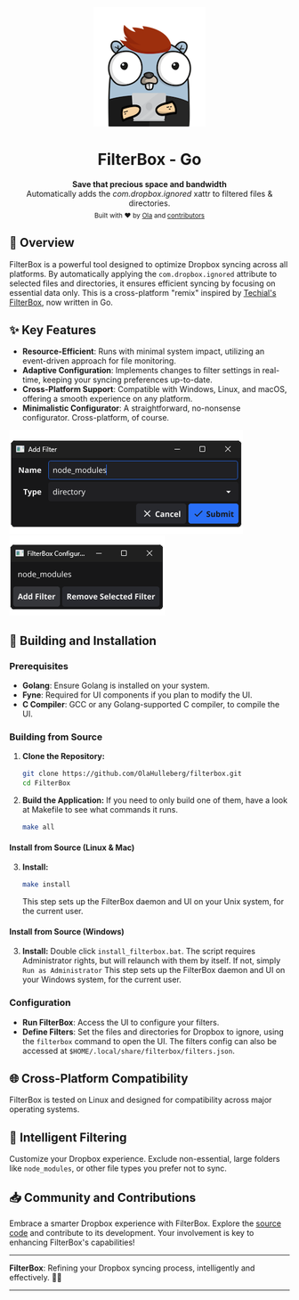 <div align="center">
  <img src="assets/filterbox-dev.png" alt="You - A developer using FilterBox"/>
  <h1>FilterBox - Go</h1>
</div>

<div align="center">
  <strong>Save that precious space and bandwidth</strong>
</div>
<div align="center">
  Automatically adds the <i>com.dropbox.ignored</i> xattr to filtered files & directories.
</div>

<div align="center">
  <sub>Built with ❤︎ by
  <a href="https://github.com/OlaHulleberg">Ola</a> and
  <a href="https://github.com/OlaHulleberg/filterbox/graphs/contributors">
    contributors
  </a>
</div>

## 🌟 Overview

FilterBox is a powerful tool designed to optimize Dropbox syncing across all platforms. By automatically applying the `com.dropbox.ignored` attribute to selected files and directories, it ensures efficient syncing by focusing on essential data only.
This is a cross-platform "remix" inspired by [Techial's FilterBox](https://github.com/Techial/FilterBox), now written in Go.

## ✨ Key Features

- **Resource-Efficient**: Runs with minimal system impact, utilizing an event-driven approach for file monitoring.
- **Adaptive Configuration**: Implements changes to filter settings in real-time, keeping your syncing preferences up-to-date.
- **Cross-Platform Support**: Compatible with Windows, Linux, and macOS, offering a smooth experience on any platform.
- **Minimalistic Configurator**: A straightforward, no-nonsense configurator. Cross-platform, of course.

![Filterbox configurator - add filter](assets/filterbox-configurator-filter.png)
![Filterbox configurator](assets/filterbox-configurator.png)

## 🔧 Building and Installation

### Prerequisites

- **Golang**: Ensure Golang is installed on your system.
- **Fyne**: Required for UI components if you plan to modify the UI.
- **C Compiler**: GCC or any Golang-supported C compiler, to compile the UI.

### Building from Source

1. **Clone the Repository:**

   ```bash
   git clone https://github.com/OlaHulleberg/filterbox.git
   cd FilterBox
   ```

2. **Build the Application:**
   If you need to only build one of them, have a look at Makefile to see what commands it runs.
   ```bash
   make all
   ```

#### Install from Source **(Linux & Mac)**

3. **Install:**
   ```bash
   make install
   ```
   This step sets up the FilterBox daemon and UI on your Unix system, for the current user.

#### Install from Source **(Windows)**

3. **Install:**
   Double click `install_filterbox.bat`.
   The script requires Administrator rights, but will relaunch with them by itself. If not, simply `Run as Administrator`
   This step sets up the FilterBox daemon and UI on your Windows system, for the current user.

### Configuration

- **Run FilterBox**: Access the UI to configure your filters.
- **Define Filters**: Set the files and directories for Dropbox to ignore, using the `filterbox` command to open the UI. The filters config can also be accessed at `$HOME/.local/share/filterbox/filters.json`.

## 🌐 Cross-Platform Compatibility

FilterBox is tested on Linux and designed for compatibility across major operating systems.

## 📖 Intelligent Filtering

Customize your Dropbox experience. Exclude non-essential, large folders like `node_modules`, or other file types you prefer not to sync.

## 📥 Community and Contributions

Embrace a smarter Dropbox experience with FilterBox. Explore the [source code](https://github.com/OlaHulleberg/filterbox) and contribute to its development. Your involvement is key to enhancing FilterBox's capabilities!

---

**FilterBox**: Refining your Dropbox syncing process, intelligently and effectively. 🚀🌟

---
